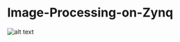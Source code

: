 # Image-Processing-on-Zynq

![alt text](http://url/to/img.png](https://github.com/1muratalkan/Image-Processing-on-Zynq/issues/1#issue-2110096652)https://github.com/1muratalkan/Image-Processing-on-Zynq/issues/1#issue-2110096652)
